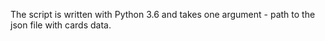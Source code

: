 The script is written with Python 3.6 and takes one argument - path to the json file with cards data.

